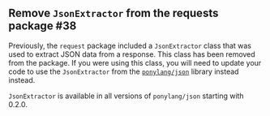 ## Remove `JsonExtractor` from the requests package #38

Previously, the `request` package included a `JsonExtractor` class that was used to extract JSON data from a response. This class has been removed from the package. If you were using this class, you will need to update your code to use the `JsonExtractor` from the [`ponylang/json`](https://github.com/ponylang/json) library instead instead.

`JsonExtractor` is available in all versions of `ponylang/json` starting with 0.2.0.
